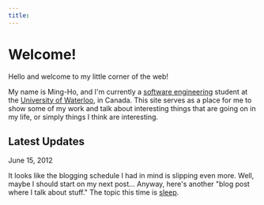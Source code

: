 ```yaml
---
title:
---
```


Welcome!
========

Hello and welcome to my little corner of the web!

My name is Ming-Ho, and I'm currently a [software engineering][] student at the [University of Waterloo][], in Canada.  This site serves as a place for me to show some of my work and talk about interesting things that are going on in my life, or simply things I think are interesting.

[software engineering]: http://www.softeng.uwaterloo.ca
[University of Waterloo]: http://www.uwaterloo.ca

## Latest Updates
<div class="date">June 15, 2012</div>

It looks like the blogging schedule I had in mind is slipping even more. Well, maybe I should start on my next post... Anyway, here's another "blog post where I talk about stuff." The topic this time is [sleep][].

[sleep]: /blog/sleep.html
